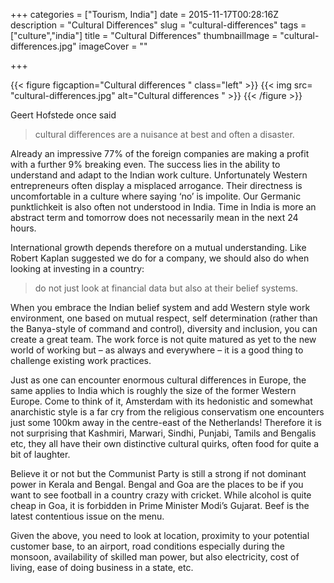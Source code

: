 +++
categories = ["Tourism, India"]
date = 2015-11-17T00:28:16Z
description = "Cultural Differences"
slug = "cultural-differences"
tags = ["culture","india"]
title = "Cultural Differences"
thumbnailImage = "cultural-differences.jpg"
imageCover = ""

+++

{{< figure figcaption="Cultural differences " class="left" >}}
	{{< img src= "cultural-differences.jpg"  alt="Cultural differences " >}}
{{< /figure >}}


Geert Hofstede once said 
>cultural differences are a nuisance at best and often a disaster.

Already an impressive 77% of the foreign companies are making a profit with a further 9% breaking even. The success lies in the ability to understand and adapt to the Indian work culture. Unfortunately Western entrepreneurs often display a misplaced arrogance. Their directness is uncomfortable in a culture where saying ‘no’ is impolite. Our Germanic punktlichkeit is also often not understood in India. Time in India is more an abstract term and tomorrow does not necessarily mean in the next 24 hours.

International growth depends therefore on a mutual understanding. Like Robert Kaplan suggested we do for a company, we should also do when looking at investing in a country:

> do not just look at financial data but also at their belief systems.

When you embrace the Indian belief system and add Western style work environment, one based on mutual respect, self determination (rather than the Banya-style of command and control), diversity and inclusion, you can create a great team. The work force is not quite matured as yet to the new world of working but – as always and everywhere – it is a good thing to challenge existing work practices.

Just as one can encounter enormous cultural differences in Europe, the same applies to India which is roughly the size of the former Western Europe. Come to think of it, Amsterdam with its hedonistic and somewhat anarchistic style is a far cry from the religious conservatism one encounters just some 100km away in the centre-east of the Netherlands! Therefore it is not surprising that Kashmiri, Marwari, Sindhi, Punjabi, Tamils and Bengalis etc, they all have their own distinctive cultural quirks, often food for quite a bit of laughter.

Believe it or not but the Communist Party is still a strong if not dominant power in Kerala and Bengal. Bengal and Goa are the places to be if you want to see football in a country crazy with cricket. While alcohol is quite cheap in Goa, it is forbidden in Prime Minister Modi’s Gujarat. Beef is the latest contentious issue on the menu.

Given the above, you need to look at location, proximity to your potential customer base, to an airport, road conditions especially during the monsoon, availability of skilled man power, but also electricity, cost of living, ease of doing business in a state, etc.